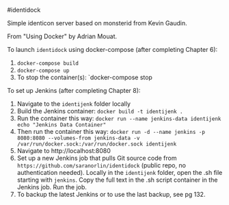 #identidock

Simple identicon server based on monsterid from Kevin Gaudin.

From "Using Docker" by Adrian Mouat.

To launch `identidock` using docker-compose (after completing Chapter 6):
1) `docker-compose build`
2) `docker-compose up`
3) To stop the container(s): `docker-compose stop


To set up Jenkins (after completing Chapter 8):
1) Navigate to the `identijenk` folder locally
2) Build the Jenkins container: `docker build -t identijenk .`
3) Run the container this way: `docker run --name jenkins-data identijenk echo "Jenkins Data Container"`
4) Then run the container this way: `docker run -d --name jenkins -p 8080:8080 --volumes-from jenkins-data -v /var/run/docker.sock:/var/run/docker.sock identijenk`
5) Navigate to http://localhost:8080
6) Set up a new Jenkins job that pulls Git source code from `https://github.com/saranorlin/identidock` (public repo, no authentication needed). Locally in the `identijenk` folder, open the .sh file starting with `jenkins`. Copy the full text in the .sh script container in the Jenkins job. Run the job.
7) To backup the latest Jenkins or to use the last backup, see pg 132.